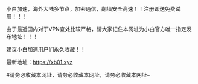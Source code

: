 小白加速，海外大陆多节点，加密通信，翻墙安全高速！！注册即送免费试用！！！


由于最近国内对于VPN查处比较严格，请大家记住本网址为小白官方唯一指定发布地址！！！


建议小白加速用户们永久收藏！！


最新地址：https://xb01.xyz


#请务必收藏本网址，请务必收藏本网址，请务必收藏本网址~
